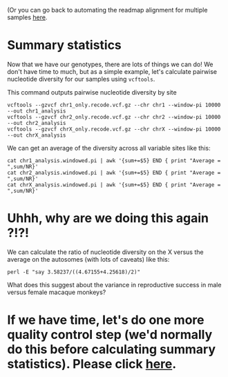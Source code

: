 (Or you can go back to automating the readmap alignment for multiple samples [here](https://github.com/evansbenj/BIO722.md/blob/main/6_genotyping.md).


# Summary statistics

Now that we have our genotypes, there are lots of things we can do!  We don't have time to much, but as a simple example, let's calculate pairwise nucleotide diversity for our samples using `vcftools`.

This command outputs pairwise nucleotide diversity by site
```
vcftools --gzvcf chr1_only.recode.vcf.gz --chr chr1 --window-pi 10000 --out chr1_analysis
vcftools --gzvcf chr2_only.recode.vcf.gz --chr chr2 --window-pi 10000 --out chr2_analysis
vcftools --gzvcf chrX_only.recode.vcf.gz --chr chrX --window-pi 10000 --out chrX_analysis
```

We can get an average of the diversity across all variable sites like this:
```
cat chr1_analysis.windowed.pi | awk '{sum+=$5} END { print "Average = ",sum/NR}'
cat chr2_analysis.windowed.pi | awk '{sum+=$5} END { print "Average = ",sum/NR}'
cat chrX_analysis.windowed.pi | awk '{sum+=$5} END { print "Average = ",sum/NR}'
```

# Uhhh, why are we doing this again ?!?!

We can calculate the ratio of nucleotide diversity on the X versus the average on the autosomes (with lots of caveats) like this:
```
perl -E "say 3.58237/((4.67155+4.25618)/2)"
```

What does this suggest about the variance in reproductive success in male versus female macaque monkeys?

# If we have time, let's do one more quality control step (we'd normally do this before calculating summary statistics). Please click [here](https://github.com/evansbenj/BIO722.md/tree/main).
